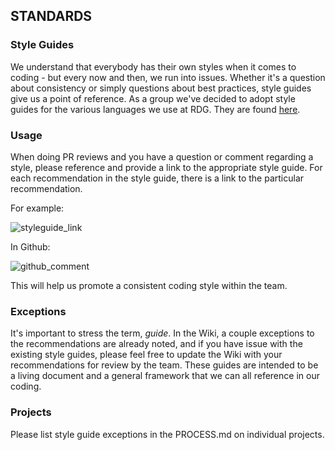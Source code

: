 ## STANDARDS

### Style Guides
We understand that everybody has their own styles when it comes to coding - but every now and then, we run into issues. Whether it's a question about consistency or simply questions about best practices, style guides give us a point of reference. As a group we've decided to adopt style guides for the various languages we use at RDG. They are found [here](https://github.com/RadialDevGroup/Policy/wiki/Style-Guide(s)).

### Usage
When doing PR reviews and you have a question or comment regarding a style, please reference and provide a link to the appropriate style guide. For each recommendation in the style guide, there is a link to the particular recommendation. 

For example:

![styleguide_link](http://res.cloudinary.com/dskklkdv2/image/upload/v1476197150/Screen_Shot_2016-10-11_at_8_44_09_AM_vajxf0.png)

In Github:

![github_comment](http://res.cloudinary.com/dskklkdv2/image/upload/v1476197413/Screen_Shot_2016-10-11_at_8.49.49_AM_tthubf.png)

This will help us promote a consistent coding style within the team.

### Exceptions
It's important to stress the term, *guide*. In the Wiki, a couple exceptions to the recommendations are already noted, and if you have issue with the existing style guides, please feel free to update the Wiki with your recommendations for review by the team. These guides are intended to be a living document and a general framework that we can all reference in our coding.

### Projects

Please list style guide exceptions in the PROCESS.md on individual projects. 




